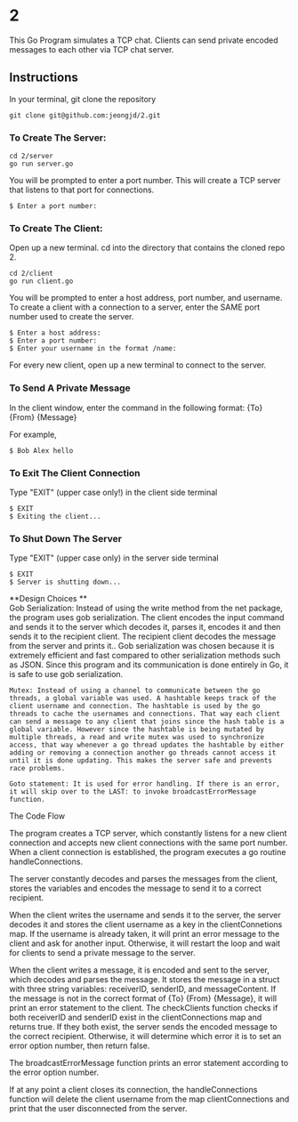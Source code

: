 # 2

This Go Program simulates a TCP chat. Clients can send private encoded messages to each other via TCP chat server. 

## Instructions

In your terminal, git clone the repository 

    git clone git@github.com:jeongjd/2.git 
   
### To Create The Server:

    cd 2/server
    go run server.go 

You will be prompted to enter a port number. This will create a TCP server that listens to that port for connections. 

    $ Enter a port number: 

### To Create The Client:

Open up a new terminal. cd into the directory that contains the cloned repo 2. 

    cd 2/client
    go run client.go 
    
You will be prompted to enter a host address, port number, and username. 
To create a client with a connection to a server, enter the SAME port number used to create the server. 

    $ Enter a host address:
    $ Enter a port number: 
    $ Enter your username in the format /name: 

For every new client, open up a new terminal to connect to the server. 

### To Send A Private Message
In the client window, enter the command in the following format: {To} {From} {Message}

For example, 

    $ Bob Alex hello 

### To Exit The Client Connection

Type "EXIT" (upper case only!) in the client side terminal 

    $ EXIT
    $ Exiting the client... 

### To Shut Down The Server 

Type "EXIT" (upper case only) in the server side terminal 

    $ EXIT
    $ Server is shutting down... 
    

**Design Choices
**	
	Gob Serialization: Instead of using the write method from the net package, the program uses gob serialization. The client encodes the input command and sends it to the server which decodes it, parses it, encodes it and then sends it to the recipient client. The recipient client decodes the message from the server and prints it.. Gob serialization was chosen because it is extremely efficient and fast compared to other serialization methods such as JSON. Since this program and its communication is done entirely in Go, it is safe to use gob serialization.

	
	Mutex: Instead of using a channel to communicate between the go threads, a global variable was used. A hashtable keeps track of the client username and connection. The hashtable is used by the go threads to cache the usernames and connections. That way each client can send a message to any client that joins since the hash table is a global variable. However since the hashtable is being mutated by multiple threads, a read and write mutex was used to synchronize access, that way whenever a go thread updates the hashtable by either adding or removing a connection another go threads cannot access it until it is done updating. This makes the server safe and prevents race problems. 

	Goto statement: It is used for error handling. If there is an error, it will skip over to the LAST: to invoke broadcastErrorMessage function. 


The Code Flow 

The program creates a TCP server, which constantly listens for a new client connection and accepts new client connections with the same port number. When a client connection is established, the program executes a go routine handleConnections. 

The server constantly decodes and parses the messages from the client, stores the variables and encodes the message to send it to a correct recipient. 

When the client writes the username and sends it to the server, the server decodes it and stores the client username as a key in the clientConnetions map.  If the username is already taken, it will print an error message to the client and ask for another input. Otherwise, it will restart the loop and wait for clients to send a private message to the server. 

When the client writes a message, it is encoded and sent to the server, which decodes and parses the message. It stores the message in a struct with three string variables: receiverID, senderID, and messageContent. If the message is not in the correct format of {To} {From} {Message}, it will print an error statement to the client. The checkClients function checks if both receiverID and senderID exist in the clientConnections map and returns true. If they both exist, the server sends the encoded message to the correct recipient. Otherwise, it will determine which error it is to set an error option number, then return false. 

The broadcastErrorMessage function prints an error statement according to the error option number. 

If at any point a client closes its connection, the handleConnections function will delete the client username from the map clientConnections and print that the user disconnected from the server. 




